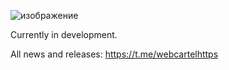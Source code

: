 ![изображение](https://github.com/user-attachments/assets/7572e99c-3eb9-4861-89d2-cdcedb89f4c2)

Currently in development.

All news and releases: https://t.me/webcartelhttps
